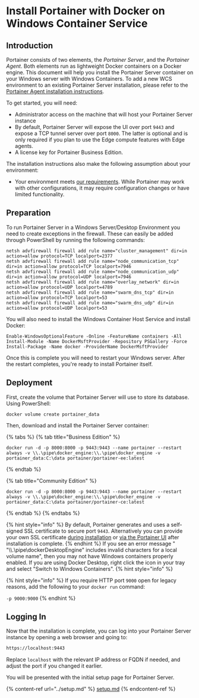 # Install Portainer with Docker on Windows Container Service

## Introduction

Portainer consists of two elements, the _Portainer Server_, and the _Portainer Agent_. Both elements run as lightweight Docker containers on a Docker engine. This document will help you install the Portainer Server container on your Windows server with Windows Containers. To add a new WCS environment to an existing Portainer Server installation, please refer to the [Portainer Agent installation instructions](../../agent/docker/wcs.md).

To get started, you will need:

* Administrator access on the machine that will host your Portainer Server instance
* By default, Portainer Server will expose the UI over port `9443` and expose a TCP tunnel server over port `8000`. The latter is optional and is only required if you plan to use the Edge compute features with Edge agents.
* A license key for Portainer Business Edition.

The installation instructions also make the following assumption about your environment:

* Your environment meets [our requirements](../../../requirements-and-prerequisites.md). While Portainer may work with other configurations, it may require configuration changes or have limited functionality.

## Preparation

To run Portainer Server in a Windows Server/Desktop Environment you need to create exceptions in the firewall. These can easily be added through PowerShell by running the following commands:

```
netsh advfirewall firewall add rule name="cluster_management" dir=in action=allow protocol=TCP localport=2377
netsh advfirewall firewall add rule name="node_communication_tcp" dir=in action=allow protocol=TCP localport=7946
netsh advfirewall firewall add rule name="node_communication_udp" dir=in action=allow protocol=UDP localport=7946
netsh advfirewall firewall add rule name="overlay_network" dir=in action=allow protocol=UDP localport=4789
netsh advfirewall firewall add rule name="swarm_dns_tcp" dir=in action=allow protocol=TCP localport=53
netsh advfirewall firewall add rule name="swarm_dns_udp" dir=in action=allow protocol=UDP localport=53
```

You will also need to install the Windows Container Host Service and install Docker:

```
Enable-WindowsOptionalFeature -Online -FeatureName containers -All
Install-Module -Name DockerMsftProvider -Repository PSGallery -Force
Install-Package -Name docker -ProviderName DockerMsftProvider
```

Once this is complete you will need to restart your Windows server. After the restart completes, you're ready to install Portainer itself.

## Deployment

First, create the volume that Portainer Server will use to store its database. Using PowerShell:

```
docker volume create portainer_data
```

Then, download and install the Portainer Server container:

{% tabs %}
{% tab title="Business Edition" %}
```
docker run -d -p 8000:8000 -p 9443:9443 --name portainer --restart always -v \\.\pipe\docker_engine:\\.\pipe\docker_engine -v portainer_data:C:\data portainer/portainer-ee:latest
```
{% endtab %}

{% tab title="Community Edition" %}
```
docker run -d -p 8000:8000 -p 9443:9443 --name portainer --restart always -v \\.\pipe\docker_engine:\\.\pipe\docker_engine -v portainer_data:C:\data portainer/portainer-ce:latest
```
{% endtab %}
{% endtabs %}

{% hint style="info" %}
By default, Portainer generates and uses a self-signed SSL certificate to secure port `9443`. Alternatively you can provide your own SSL certificate [during installation](../../../../advanced/ssl.md) or [via the Portainer UI](../../../../admin/settings/#ssl-certificate) after installation is complete.
{% endhint %}
If you see an error message " "\\\\.\\pipe\\dockerDesktopEngine" includes invalid characters for a local volume name", then you may not have Windows containers properly enabled. If you are using Docker Desktop, right click the icon in your tray and select "Switch to Windows Containers".
{% hint style="info" %}


{% hint style="info" %}
If you require HTTP port `9000` open for legacy reasons, add the following to your `docker run` command:

`-p 9000:9000`
{% endhint %}

## Logging In

Now that the installation is complete, you can log into your Portainer Server instance by opening a web browser and going to:

```bash
https://localhost:9443
```

Replace `localhost` with the relevant IP address or FQDN if needed, and adjust the port if you changed it earlier.

You will be presented with the initial setup page for Portainer Server.

{% content-ref url="../setup.md" %}
[setup.md](../setup.md)
{% endcontent-ref %}
